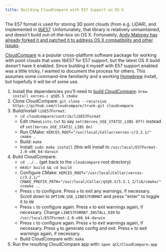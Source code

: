 ```yaml
---
title: Building CloudCompare with E57 Support on OS X
---
```


The E57 format is used for storing 3D point clouds (from e.g. LiDAR), and implemented in [libE57](http://www.libe57.org/). Unfortunately, that library is relatively unmaintained, and doesn't build out-of-the-box on OS X. Fortunately, [Andy Maloney has already forked it and patched it to address OS X compatibility and other issues](https://github.com/asmaloney/libE57Format).

[CloudCompare](http://cloudcompare.org/) is a popular cross-platform software package for working with point clouds that uses libE57 for E57 support, but the latest OS X build doesn't have it enabled. Since building it myself with E57 support enabled was a little tricky, I wanted to document the process for others. This assumes some command-line familiarity and a working [Homebrew](https://brew.sh/) install, but hopefully it will be of some use.

1. Install the dependencies you'll need to [build CloudCompare](https://github.com/CloudCompare/CloudCompare/blob/master/BUILD.md): `brew install xerces-c qt@5.5 cmake`
2. Clone CloudCompare: `git clone --recursive https://github.com/cloudcompare/trunk.git cloudcompare`
3. Build/install `libE57Format`:
   * `cd cloudcompare/contrib/libE57Format`
   * Edit `CMakeLists.txt` to say `set(Xerces_USE_STATIC_LIBS Off)` instead of `set(Xerces_USE_STATIC_LIBS On)`
   * Run CMake: `XERCES_ROOT="/usr/local/Cellar/xerces-c/3.2.1/" cmake .`
   * Build: `make`
   * Install: `sudo make install` (this will install to `/usr/local/E57Format-2.0-x86_64-darwin`
4. Build CloudCompare:
   * `cd ../..` (get back to the `cloudcompare` root directory)
   * `mkdir build && cd build`
   * Configure CMake: `XERCES_ROOT="/usr/local/Cellar/xerces-c/3.2.1/" CMAKE_PREFIX_PATH="/usr/local/Cellar/qt@5.5/5.5.1_1/lib/cmake/" ccmake ..`
   * Press `c` to configure. Press `e` to exit any warnings, if necessary. Scroll down to `OPTION_USE_LIBE57FORMAT` and press "enter" to toggle it to `ON`
   * Press `c` to configure again. Press `e` to exit warnings again, if necessary. Change `LIBE57FORMAT_INSTALL_DIR` to `/usr/local/E57Format-2.0-x86_64-darwin`
   * Press `c` to configure again. Press `e` to exit warnings again, if necessary. Press `g` to generate config and exit. Press `e` to exit warnings again, if necessary.
   * Build CloudCompare with: `make`
5. Run the resulting CloudCompare app with: `open qCC/CloudCompare.app`
